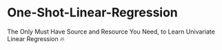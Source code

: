 # One-Shot-Linear-Regression
The Only Must Have Source and Resource You Need, to Learn Univariate Linear Regression 🔥
